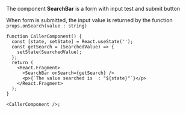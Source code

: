 The component **SearchBar** is a form with input test and submit button  

When form is submitted, the input value is returned by the function `props.onSearch(value : string)` 

```tsx
function CallerComponent() {
  const [state, setState] = React.useState('');
  const getSearch = (SearchedValue) => {
    setState(SearchedValue);
  };
  return (
    <React.Fragment>
      <SearchBar onSearch={getSearch} />
      <p>{`The value searched is  : "${state}"`}</p>
    </React.Fragment>
  );
}

<CallerComponent />;
```
